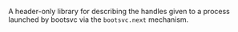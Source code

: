 A header-only library for describing the handles given to a process launched by
bootsvc via the `bootsvc.next` mechanism.
